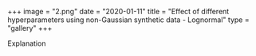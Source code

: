 +++
image = "2.png"
date = "2020-01-11"
title = "Effect of different hyperparameters using non-Gaussian synthetic data - Lognormal"
type = "gallery"
+++

Explanation